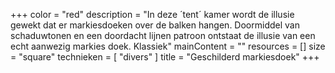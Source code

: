 +++
color = "red"
description = "In deze ´tent´ kamer wordt de illusie gewekt dat er markiesdoeken over de balken hangen. Doormiddel van schaduwtonen en een doordacht lijnen patroon ontstaat de illusie van een echt aanwezig markies doek. Klassiek"
mainContent = ""
resources = []
size = "square"
technieken = [
  "divers"
]
title = "Geschilderd markiesdoek"
+++
